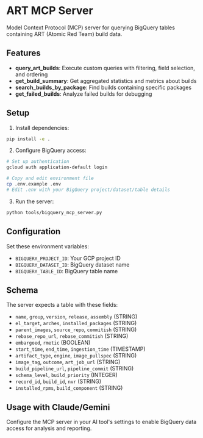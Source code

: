 # ART MCP Server

Model Context Protocol (MCP) server for querying BigQuery tables containing ART (Atomic Red Team) build data.

## Features

- **query_art_builds**: Execute custom queries with filtering, field selection, and ordering
- **get_build_summary**: Get aggregated statistics and metrics about builds  
- **search_builds_by_package**: Find builds containing specific packages
- **get_failed_builds**: Analyze failed builds for debugging

## Setup

1. Install dependencies:
```bash
pip install -e .
```

2. Configure BigQuery access:
```bash
# Set up authentication
gcloud auth application-default login

# Copy and edit environment file
cp .env.example .env
# Edit .env with your BigQuery project/dataset/table details
```

3. Run the server:
```bash
python tools/bigquery_mcp_server.py
```

## Configuration

Set these environment variables:
- `BIGQUERY_PROJECT_ID`: Your GCP project ID
- `BIGQUERY_DATASET_ID`: BigQuery dataset name
- `BIGQUERY_TABLE_ID`: BigQuery table name

## Schema

The server expects a table with these fields:
- `name`, `group`, `version`, `release`, `assembly` (STRING)
- `el_target`, `arches`, `installed_packages` (STRING) 
- `parent_images`, `source_repo`, `commitish` (STRING)
- `rebase_repo_url`, `rebase_commitish` (STRING)
- `embargoed`, `rmetic` (BOOLEAN)
- `start_time`, `end_time`, `ingestion_time` (TIMESTAMP)
- `artifact_type`, `engine`, `image_pullspec` (STRING)
- `image_tag`, `outcome`, `art_job_url` (STRING)
- `build_pipeline_url`, `pipeline_commit` (STRING)
- `schema_level`, `build_priority` (INTEGER)
- `record_id`, `build_id`, `nvr` (STRING)
- `installed_rpms`, `build_component` (STRING)

## Usage with Claude/Gemini

Configure the MCP server in your AI tool's settings to enable BigQuery data access for analysis and reporting.